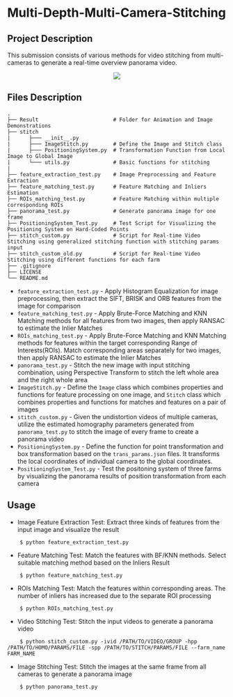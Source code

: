 # Multi-Depth-Multi-Camera-Stitching

## Project Description

This submission consists of various methods for video stitching from multi-cameras to generate a real-time overview panorama video. 

<div align=center>
<img src="https://github.com/Kyle-Xu001/Multi-Depth-Multi-Camera-Stitching/blob/main/result/panaroma.gif" controls="controls" muted="muted"/>
</div>

## Files Description
    .
    ├── Result                        # Folder for Animation and Image Demonstrations
    ├── stitch
    |      ├─── __init__.py
    |      ├─── ImageStitch.py        # Define the Image and Stitch class
    |      ├─── PositioningSystem.py  # Transformation Function from Local Image to Global Image
    |      └─── utils.py              # Basic functions for stitching
    |
    ├── feature_extraction_test.py    # Image Preprocessing and Feature Extraction
    ├── feature_matching_test.py      # Feature Matching and Inliers Estimation
    ├── ROIs_matching_test.py         # Feature Matching within multiple corresponding ROIs
    ├── panorama_test.py              # Generate panorama image for one frame
    ├── PositioningSystem_Test.py     # Test Script for Visualizing the Positioning System on Hard-Coded Points
    ├── stitch_custom.py              # Script for Real-time Video Stitching using generalized stitching function with stitching params input
    ├── stitch_custom_old.py          # Script for Real-time Video Stitching using different functions for each farm
    ├── .gitignore
    ├── LICENSE
    └── README.md

- `feature_extraction_test.py` - Apply Histogram Equalization for image preprocessing, then extract the SIFT, BRISK and ORB features from the image for comparison
- `feature_matching_test.py` - Apply Brute-Force Matching and KNN Matching methods for all features from two images, then apply RANSAC to estimate the Inlier Matches
- `ROIs_matching_test.py` - Apply Brute-Force Matching and KNN Matching methods for features within the target corresponding Range of Interests(ROIs). Match corresponding areas separately for two images, then apply RANSAC to estimate the Inlier Matches
- `panorama_test.py` - Stitch the new image with input stitching combination, using Perspective Transform to stitch the left whole area and the right whole area
- `ImageStitch.py` - Define the `Image` class which combines properties and functions for feature processing on one image, and `Stitch` class which combines properties and functions for matches and features on a pair of images
- `stitch_custom.py` - Given the undistortion videos of multiple cameras, utilize the estimated homography parameters generated from `panorama_test.py` to stitch the image of every frame to create a panorama video
- `PositioningSystem.py` - Define the function for point transformation and box transformation based on the `trans_params.json` files. It transforms the local coordinates of individual camera to the global coordinates.
- `PositioningSystem_Test.py` - Test the positoning system of three farms by visualizing the panorama results of position transformation from each camera

## Usage
- Image Feature Extraction Test: Extract three kinds of features from the input image and visualize the result
```
    $ python feature_extraction_test.py
```
- Feature Matching Test: Match the features with BF/KNN methods. Select suitable matching method based on the Inliers Result
```
    $ python feature_matching_test.py
```
- ROIs Matching Test: Match the features within corresponding areas. The number of inliers has increased due to the separate ROI processing
```
    $ python ROIs_matching_test.py
```
- Video Stitching Test: Stitch the input videos to generate a panorama video
```
    $ python stitch_custom.py -ivid /PATH/TO/VIDEO/GROUP -hpp /PATH/TO/HOMO/PARAMS/FILE -spp /PATH/TO/STITCH/PARAMS/FILE --farm_name FARM_NAME
```
- Image Stitching Test: Stitch the images at the same frame from all cameras to generate a panorama image
```
    $ python panorama_test.py
```